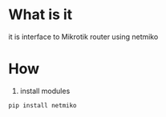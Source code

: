 # What is it
it is interface to Mikrotik router using netmiko
# How
1) install modules
```bash
pip install netmiko
```